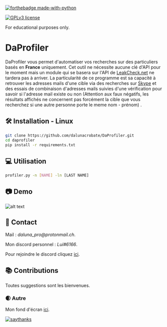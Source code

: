 [![forthebadge made-with-python](http://ForTheBadge.com/images/badges/made-with-python.svg)](https://www.python.org/)

[![GPLv3 license](https://img.shields.io/badge/License-GPLv3-blue.svg)](http://perso.crans.org/besson/LICENSE.html)


For educational purposes only.

# DaProfiler
DaProfiler vous permet d'automatiser vos recherches sur des particuliers basés en **__France__** uniquement. Cet outil ne nécessite aucune clé d'API pour le moment mais un module qui se basera sur l'API de [LeakCheck.net](https://leakcheck.net/) ne tardera pas à arriver.
La particularité de ce programme est sa capacité à retrouver les adresses mails d'une cible via des recherches sur [Skype](https://www.skype.com/fr/) et des essais de combinaison d'adresses mails suivies d'une vérification pour savoir si l'adresse mail existe ou non (Attention aux faux négatifs, les résultats affichés ne concernent pas forcément la cible que vous recherchez si une autre personne porte le meme nom - prénom) .

## 🛠 Installation - Linux


```bash
git clone https://github.com/dalunacrobate/DaProfiler.git
cd daprofiler
pip install -r requirements.txt
```
## 💻 Utilisation
```bash
profiler.py -n [NAME] -ln [LAST NAME]
```

## 📷 Demo
![alt text](https://i.ibb.co/BPyQ1jV/t-l-chargement-4.png)

##  📝 Contact
Mail : _daluna_pro@protonmail.ch_.

Mon discord personnel : _Lui#6166_.

Pour rejoindre le discord cliquez [ici](https://discord.gg/yy8B6NYmf5).

## 📚 Contributions
Toutes suggestions sont les bienvenues.

### 🌒 Autre
Mon fond d'écran [ici](https://new-game-plus.fr/wp-content/uploads/2020/11/cyberpunk-2077-art.jpg).

[![saythanks](https://img.shields.io/badge/say-thanks-ff69b4.svg)](https://saythanks.io/to/kennethreitz)

